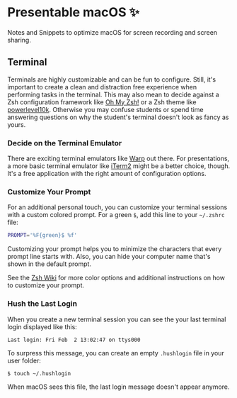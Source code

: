 # Presentable macOS ✨
Notes and Snippets to optimize macOS for screen recording and screen sharing.


## Terminal

Terminals are highly customizable and can be fun to configure. Still, it's important to create a clean and distraction free experience when performing tasks in the terminal. This may also mean to decide against a Zsh configuration framework like [Oh My Zsh!](https://ohmyz.sh/) or a Zsh theme like [powerlevel10k](https://github.com/romkatv/powerlevel10k). Otherwise you may confuse students or spend time answering questions on why the student's terminal doesn't look as fancy as yours.

### Decide on the Terminal Emulator

There are exciting terminal emulators like [Warp](https://www.warp.dev/) out there. For presentations, a more basic terminal emulator like [iTerm2](https://iterm2.com/) might be a better choice, though. It's a free application with the right amount of configuration options.

### Customize Your Prompt

For an additional personal touch, you can customize your terminal sessions with a custom colored prompt. For a green `$`, add this line to your `~/.zshrc` file:

```sh
PROMPT='%F{green}$ %f'
```

Customizing your prompt helps you to minimize the characters that every prompt line starts with. Also, you can hide your computer name that's shown in the default prompt.

See the [Zsh Wiki](https://wiki.archlinux.org/title/zsh#Colors) for more color options and additional instructions on how to customize your prompt.

### Hush the Last Login

When you create a new terminal session you can see the your last terminal login displayed like this:

```
Last login: Fri Feb  2 13:02:47 on ttys000
```

To surpress this message, you can create an empty `.hushlogin` file in your user folder:

```sh
$ touch ~/.hushlogin
```

When macOS sees this file, the last login message doesn't appear anymore.

